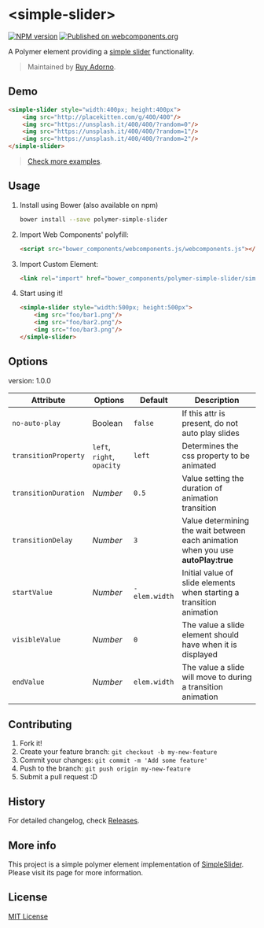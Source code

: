 # &lt;simple-slider&gt;

[![NPM version](https://badge.fury.io/js/polymer-simple-slider.svg)](https://npmjs.org/package/polymer-simple-slider) [![Published on webcomponents.org](https://img.shields.io/badge/webcomponents.org-published-blue.svg)](https://beta.webcomponents.org/element/ruyadorno/polymer-simple-slider)

A Polymer element providing a [simple slider](http://ruyadorno.github.io/SimpleSlider) functionality.

> Maintained by [Ruy Adorno](https://github.com/ruyadorno).


## Demo

<!---
```
<custom-element-demo>
  <template>
    <script src="../webcomponentsjs/webcomponents-lite.js"></script>
    <link rel="import" href="simple-slider.html">
    <next-code-block></next-code-block>
  </template>
</custom-element-demo>
```
-->
```html
<simple-slider style="width:400px; height:400px">
    <img src="http://placekitten.com/g/400/400"/>
    <img src="https://unsplash.it/400/400/?random=0"/>
    <img src="https://unsplash.it/400/400/?random=1"/>
    <img src="https://unsplash.it/400/400/?random=2"/>
</simple-slider>
```

 > [Check more examples](http://ruyadorno.github.io/polymer-simple-slider).


## Usage

1. Install using Bower (also available on npm)

    ```sh
    bower install --save polymer-simple-slider
    ```

2. Import Web Components' polyfill:

    ```html
    <script src="bower_components/webcomponents.js/webcomponents.js"></script>
    ```

3. Import Custom Element:

    ```html
    <link rel="import" href="bower_components/polymer-simple-slider/simple-slider.html">
    ```

4. Start using it!

    ```html
    <simple-slider style="width:500px; height:500px">
        <img src="foo/bar1.png"/>
        <img src="foo/bar2.png"/>
        <img src="foo/bar3.png"/>
    </simple-slider>
    ```


## Options

version: 1.0.0

Attribute              | Options                   | Default             | Description
---                    | ---                       | ---                 | ---
`no-auto-play`         | Boolean                   | `false`             | If this attr is present, do not auto play slides
`transitionProperty`   | `left`, `right`, `opacity`| `left`              | Determines the css property to be animated
`transitionDuration`   | *Number*                  | `0.5`               | Value setting the duration of animation transition
`transitionDelay`      | *Number*                  | `3`                 | Value determining the wait between each animation when you use **autoPlay:true**
`startValue`           | *Number*                  | `-elem.width`       | Initial value of slide elements when starting a transition animation
`visibleValue`         | *Number*                  | `0`                 | The value a slide element should have when it is displayed
`endValue`             | *Number*                  | `elem.width`        | The value a slide will move to during a transition animation


## Contributing

1. Fork it!
2. Create your feature branch: `git checkout -b my-new-feature`
3. Commit your changes: `git commit -m 'Add some feature'`
4. Push to the branch: `git push origin my-new-feature`
5. Submit a pull request :D


## History

For detailed changelog, check [Releases](https://github.com/ruyadorno/polymer-simple-slider/releases).


## More info
This project is a simple polymer element implementation of [SimpleSlider](http://ruyadorno.github.io/SimpleSlider/). Please visit its page for more information.

## License

[MIT License](http://opensource.org/licenses/MIT)

